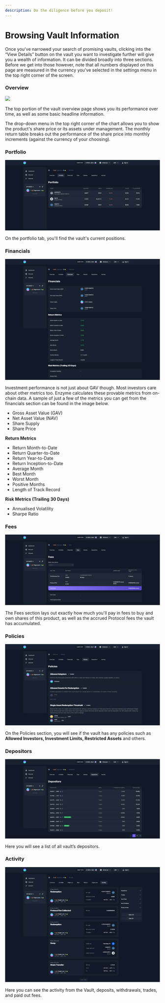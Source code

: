 ```yaml
---
description: Do the diligence before you deposit!
---
```


# Browsing Vault Information

Once you've narrowed your search of promising vaults, clicking into the “View Details” button on the vault you want to investigate further will give you a wealth of information. It can be divided broadly into three sections. Before we get into those however, note that all numbers displayed on this page are measured in the currency you've selected in the settings menu in the top right corner of the screen.

### Overview

![](.gitbook/assets/other\_vault.png)

The top portion of the vault overview page shows you its performance over time, as well as some basic headline information.

The drop-down menu in the top right corner of the chart allows you to show the product's share price or its assets under management. The monthly return table breaks out the performance of the share price into monthly increments (against the currency of your choosing).

### Portfolio

![](<.gitbook/assets/portfolio (1).png>)

On the portfolio tab, you'll find the vault's current positions.

### **Financials**

![](.gitbook/assets/financials.png)

Investment performance is not just about GAV though. Most investors care about other metrics too. Enzyme calculates these provable metrics from on-chain data. A sample of just a few of the metrics you can get from the financials section can be found in the image below.

* Gross Asset Value (GAV)
* Net Asset Value (NAV)
* Share Supply
* Share Price

**Return Metrics**

* Return Month-to-Date
* Return Quarter-to-Date
* Return Year-to-Date
* Return Inception-to-Date
* Average Month
* Best Month
* Worst Month
* Positive Months
* Length of Track Record

**Risk Metrics (Trailing 30 Days)**

* Annualised Volatility
* Sharpe Ratio

### **Fees**

![](.gitbook/assets/fees.png)

The Fees section lays out exactly how much you'll pay in fees to buy and own shares of this product, as well as the accrued Protocol fees the vault has accumulated.

### Policies

![](.gitbook/assets/policies.png)

On the Policies section, you will see if the vault has any policies such as **Allowed Investors, Investment Limits, Restricted Assets** and others.

### Depositors

![](.gitbook/assets/depositors.png)

Here you will see a list of all vault’s depositors.

### Activity

![](.gitbook/assets/activity.png)

Here you can see the activity from the Vault, deposits, withdrawals, trades, and paid out fees.
